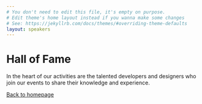 ```yaml
---
# You don't need to edit this file, it's empty on purpose.
# Edit theme's home layout instead if you wanna make some changes
# See: https://jekyllrb.com/docs/themes/#overriding-theme-defaults
layout: speakers
---
```


# Hall of Fame

In the heart of our activities are the talented developers and designers who join our events to share their knowledge and experience.

[Back to homepage](/)
